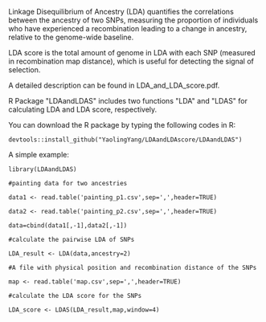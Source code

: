 Linkage Disequilibrium of Ancestry (LDA) quantifies the correlations between the ancestry of two SNPs, measuring the proportion of individuals who have experienced a recombination leading to a change in ancestry, relative to the genome-wide baseline.

LDA score is the total amount of genome in LDA with each SNP (measured in recombination map distance), which is useful for detecting the signal of selection.

A detailed description can be found in LDA_and_LDA_score.pdf.

R Package "LDAandLDAS" includes two functions "LDA" and "LDAS" for calculating LDA and LDA score, respectively.

You can download the R package by typing the following codes in R:
```
devtools::install_github("YaolingYang/LDAandLDAscore/LDAandLDAS")
```

A simple example:
```
library(LDAandLDAS)

#painting data for two ancestries

data1 <- read.table('painting_p1.csv',sep=',',header=TRUE)

data2 <- read.table('painting_p2.csv',sep=',',header=TRUE)

data=cbind(data1[,-1],data2[,-1])

#calculate the pairwise LDA of SNPs

LDA_result <- LDA(data,ancestry=2)

#A file with physical position and recombination distance of the SNPs

map <- read.table('map.csv',sep=',',header=TRUE)

#calculate the LDA score for the SNPs

LDA_score <- LDAS(LDA_result,map,window=4)
```
